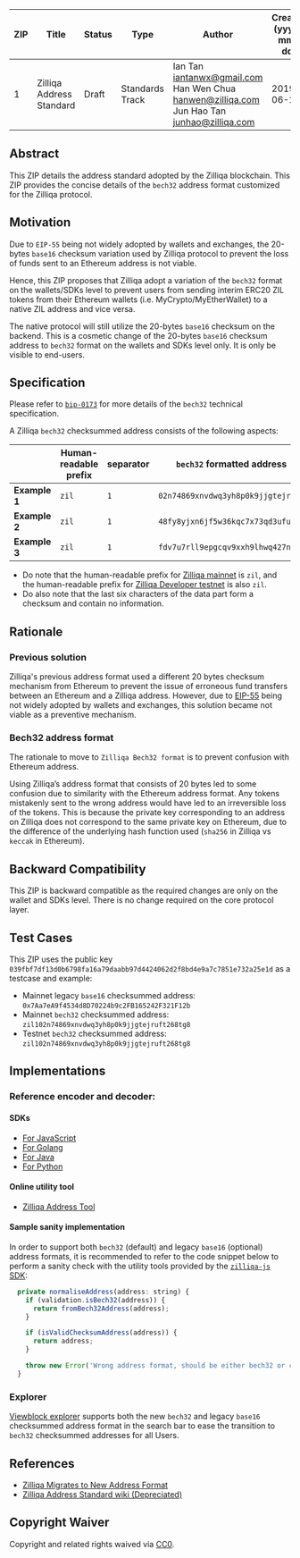 
|  ZIP | Title | Status| Type | Author | Created (yyyy-mm-dd) | Updated (yyyy-mm-dd)
|--|--|--|--| -- | -- | -- |
| 1  | Zilliqa Address Standard | Draft | Standards Track  | Ian Tan <iantanwx@gmail.com> <br> Han Wen Chua <hanwen@zilliqa.com> <br> Jun Hao Tan <junhao@zilliqa.com> | 2019-06-23 | 2020-01-30


## Abstract

This ZIP details the address standard adopted by the Zilliqa blockchain. This ZIP provides the concise details of the `bech32` address format customized for the Zilliqa protocol.

## Motivation

Due to `EIP-55` being not widely adopted by wallets and exchanges, the 20-bytes `base16` checksum variation used by Zilliqa protocol to prevent the loss of funds sent to an Ethereum address is not viable.

Hence, this ZIP proposes that Zilliqa adopt a variation of the `bech32` format on the wallets/SDKs level to prevent users from sending interim ERC20 ZIL tokens from their Ethereum wallets (i.e. MyCrypto/MyEtherWallet) to a native ZIL address and vice versa.

The native protocol will still utilize the 20-bytes `base16` checksum on the backend. This is a cosmetic change of the 20-bytes `base16` checksum address to `bech32` format on the wallets and SDKs level only. It is only be visible to end-users.

## Specification

Please refer to [`bip-0173`](https://github.com/bitcoin/bips/blob/master/bip-0173.mediawiki#bech32) for more details of the `bech32` technical specification.

A Zilliqa `bech32` checksummed address consists of the following aspects:

|               | Human-readable prefix | separator | `bech32` formatted address         | checksum |
| ------------- | --------------------- | --------- | ---------------------------------- | -------- |
| **Example 1** | `zil`                 | `1`       | `02n74869xnvdwq3yh8p0k9jjgtejruft` | `268tg8` |
| **Example 2** | `zil`                 | `1`       | `48fy8yjxn6jf5w36kqc7x73qd3ufuu24` | `a4u8t9` |
| **Example 3** | `zil`                 | `1`       | `fdv7u7rll9epgcqv9xxh9lhwq427nsql` | `58qcs9` |

- Do note that the human-readable prefix for [Zilliqa mainnet](https://viewblock.io/zilliqa) is `zil`, and the human-readable prefix for [Zilliqa Developer testnet](https://viewblock.io/zilliqa?network=testnet) is also `zil`.
- Do also note that the last six characters of the data part form a checksum and contain no information.

## Rationale

### Previous solution

Zilliqa's previous address format used a different 20 bytes checksum mechanism from Ethereum to prevent the issue of erroneous fund transfers between an Ethereum and a Zilliqa address. However, due to [EIP-55](https://github.com/ethereum/EIPs/blob/master/EIPS/eip-55.md) being not widely adopted by wallets and exchanges, this solution became not viable as a preventive mechanism.

### Bech32 address format

The rationale to move to `Zilliqa Bech32 format` is to prevent confusion with Ethereum address. 

Using Zilliqa’s address format that consists of 20 bytes led to some confusion due to similarity with the Ethereum address format. Any tokens mistakenly sent to the wrong address would have led to an irreversible loss of the tokens. This is because the private key corresponding to an address on Zilliqa does not correspond to the same private key on Ethereum, due to the difference of the underlying hash function used (`sha256` in Zilliqa vs `keccak` in Ethereum).

## Backward Compatibility

This ZIP is backward compatible as the required changes are only on the wallet and SDKs level. There is no change required on the core protocol layer.

## Test Cases 

This ZIP uses the public key `039fbf7df13d0b6798fa16a79daabb97d4424062d2f8bd4e9a7c7851e732a25e1d` as a testcase and example:

- Mainnet legacy `base16` checksummed address: `0x7Aa7eA9f4534d8D70224b9c2FB165242F321F12b`
- Mainnet `bech32` checksummed address: `zil102n74869xnvdwq3yh8p0k9jjgtejruft268tg8`
- Testnet `bech32` checksummed address: `zil102n74869xnvdwq3yh8p0k9jjgtejruft268tg8`

## Implementations

### Reference encoder and decoder:

#### SDKs

  - [For JavaScript](https://github.com/Zilliqa/Zilliqa-JavaScript-Library/blob/dev/packages/zilliqa-js-crypto/src/bech32.ts)
  - [For Golang](https://github.com/Zilliqa/gozilliqa-sdk/blob/master/bech32/bech32.go)
  - [For Java](https://github.com/FireStack-Lab/LaksaJ/blob/master/src/main/java/com/firestack/laksaj/utils/Bech32.java)
  - [For Python](https://github.com/deepgully/pyzil/blob/master/pyzil/crypto/bech32.py)

#### Online utility tool

  - [Zilliqa Address Tool](https://www.coinhako.com/zil-check)

#### Sample sanity implementation

In order to support both `bech32` (default) and legacy `base16` (optional) address formats, it is recommended to refer to the code snippet below to perform a sanity check with the utility tools provided by the [`zilliqa-js` SDK](https://github.com/Zilliqa/Zilliqa-JavaScript-Library):

```javascript
  private normaliseAddress(address: string) {
    if (validation.isBech32(address)) {
      return fromBech32Address(address);
    }

    if (isValidChecksumAddress(address)) {
      return address;
    }

    throw new Error('Wrong address format, should be either bech32 or checksummed address');
  }
```

### Explorer

[Viewblock explorer](https://viewblock.io/zilliqa) supports both the new `bech32` and legacy `base16` checksummed address format in the search bar to ease the transition to `bech32` checksummed addresses for all Users.

## References

- [Zilliqa Migrates to New Address Format](https://blog.zilliqa.com/zilliqa-migrates-to-new-address-format-bf1fa6d7e41d)
- [Zilliqa Address Standard wiki (Depreciated)](https://github.com/Zilliqa/Zilliqa/wiki/Address-Standard)

## Copyright Waiver 

Copyright and related rights waived via [CC0](https://creativecommons.org/publicdomain/zero/1.0/).
